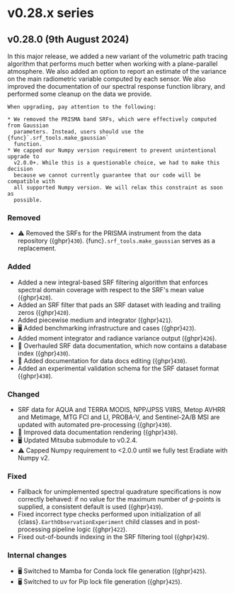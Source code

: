 # v0.28.x series

## v0.28.0 (9th August 2024)

In this major release, we added a new variant of the volumetric path tracing
algorithm that performs much better when working with a plane-parallel
atmosphere. We also added an option to report an estimate of the variance on
the main radiometric variable computed by each sensor. We also improved the
documentation of our spectral response function library, and performed some
cleanup on the data we provide.

```{warning}
When upgrading, pay attention to the following:

* We removed the PRISMA band SRFs, which were effectively computed from Gaussian
  parameters. Instead, users should use the {func}`.srf_tools.make_gaussian`
  function.
* We capped our Numpy version requirement to prevent unintentional upgrade to
  v2.0.0+. While this is a questionable choice, we had to make this decision
  because we cannot currently guarantee that our code will be compatible with
  all supported Numpy version. We will relax this constraint as soon as
  possible.
```

### Removed

* ⚠️ Removed the SRFs for the PRISMA instrument from the data repository
  ({ghpr}`430`). {func}`.srf_tools.make_gaussian` serves as a replacement.

### Added

* Added a new integral-based SRF filtering algorithm that enforces spectral
  domain coverage with respect to the SRF's mean value ({ghpr}`420`).
* Added an SRF filter that pads an SRF dataset with leading and trailing zeros
  ({ghpr}`420`).
* Added piecewise medium and integrator ({ghpr}`421`).
* 🖥️ Added benchmarking infrastructure and cases ({ghpr}`423`).
* Added moment integrator and radiance variance output ({ghpr}`426`).
* 📖 Overhauled SRF data documentation, which now contains a database index
  ({ghpr}`430`).
* 📖 Added documentation for data docs editing ({ghpr}`430`).
* Added an experimental validation schema for the SRF dataset format
  ({ghpr}`430`).

### Changed

* SRF data for AQUA and TERRA MODIS, NPP/JPSS VIIRS, Metop AVHRR and Metimage,
  MTG FCI and LI, PROBA-V, and Sentinel-2A/B MSI are updated with automated
  pre-processing ({ghpr}`430`).
* 📖 Improved data documentation rendering ({ghpr}`430`).
* 🖥️ Updated Mitsuba submodule to v0.2.4.
* ⚠️ Capped Numpy requirement to <2.0.0 until we fully test Eradiate with Numpy
  v2.

### Fixed

* Fallback for unimplemented spectral quadrature specifications is now correctly
  behaved: if no value for the maximum number of *g*-points is supplied, a
  consistent default is used ({ghpr}`419`).
* Fixed incorrect type checks performed upon initialization of all
  {class}`.EarthObservationExperiment` child classes and in post-processing
  pipeline logic ({ghpr}`422`).
* Fixed out-of-bounds indexing in the SRF filtering tool ({ghpr}`429`).

### Internal changes

* 🖥️ Switched to Mamba for Conda lock file generation ({ghpr}`425`).
* 🖥️ Switched to uv for Pip lock file generation ({ghpr}`425`).
